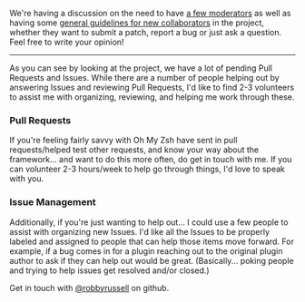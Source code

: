 We're having a discussion on the need to have [a few moderators](https://github.com/robbyrussell/oh-my-zsh/issues/2771) as well as having some [general guidelines for new collaborators](https://github.com/robbyrussell/oh-my-zsh/issues/2766) in the project, whether they want to submit a patch, report a bug or just ask a question. Feel free to write your opinion!

***

As you can see by looking at the project, we have a lot of pending Pull Requests and Issues. While there are a number of people helping out by answering Issues and reviewing Pull Requests, I'd like to find 2-3 volunteers to assist me with organizing, reviewing, and helping me work through these.

### Pull Requests

If you're feeling fairly savvy with Oh My Zsh have sent in pull requests/helped test other requests, and know your way about the framework... and want to do this more often, do get in touch with me. If you can volunteer 2-3 hours/week to help go through things, I'd love to speak with you.

### Issue Management

Additionally, if you're just wanting to help out... I could use a few people to assist with organizing new Issues. I'd like all the Issues to be properly labeled and assigned to people that can help those items move forward. For example, if a bug comes in for a plugin reaching out to the original plugin author to ask if they can help out would be great. (Basically... poking people and trying to help issues get resolved and/or closed.) 

Get in touch with [@robbyrussell](https://github.com/robbyrussell) on github.